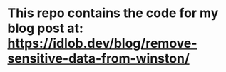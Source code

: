 # This repo contains the code for my blog post at: https://idlob.dev/blog/remove-sensitive-data-from-winston/
